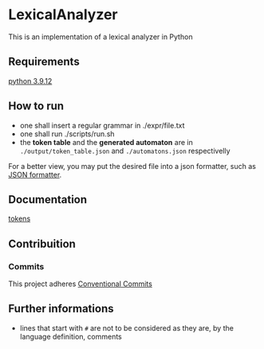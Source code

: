 # LexicalAnalyzer
This is an implementation of a lexical analyzer in Python

## Requirements
[python 3.9.12](https://www.python.org/downloads/release/python-3912/)

## How to run
- one shall insert a regular grammar in ./expr/file.txt
- one shall run ./scripts/run.sh
- the **token table** and the **generated automaton** are in `./output/token_table.json` and `./automatons.json` respectivelly

For a better view, you may put the desired file into a json formatter, such as [JSON formatter](https://jsonformatter.org/).
## Documentation
[tokens](https://docs.google.com/document/d/1lHORtHnWSRQFe5K1vXkKPAZxZMa5mhE2Ebdm48LD0Ls/edit?usp=sharing)

## Contribuition
### Commits
This project adheres [Conventional Commits](https://www.conventionalcommits.org/en/v1.0.0/)

## Further informations

- lines that start with `#` are not to be considered as they are, by the language definition, comments